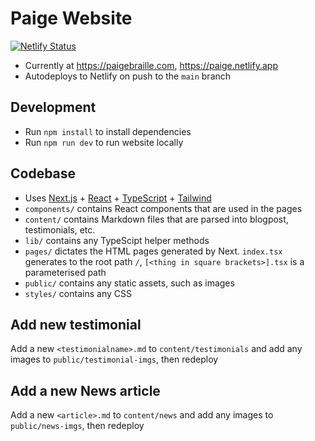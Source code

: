 # Paige Website

[![Netlify Status](https://api.netlify.com/api/v1/badges/0a277fe1-cde2-4001-b2e5-690cec1aaf81/deploy-status)](https://app.netlify.com/sites/paige/deploys)

- Currently at https://paigebraille.com, https://paige.netlify.app
- Autodeploys to Netlify on push to the `main` branch

## Development

- Run `npm install` to install dependencies
- Run `npm run dev` to run website locally

## Codebase

- Uses [Next.js](https://nextjs.org/) + [React](https://reactjs.org) + [TypeScript](https://www.typescriptlang.org) + [Tailwind](https://tailwindcss.com)
- `components/` contains React components that are used in the pages
- `content/` contains Markdown files that are parsed into blogpost, testimonials, etc. 
- `lib/` contains any TypeScipt helper methods
- `pages/` dictates the HTML pages generated by Next. `index.tsx` generates to the root path `/`, `[<thing in square brackets>].tsx` is a parameterised path
- `public/` contains any static assets, such as images
- `styles/` contains any CSS

## Add new testimonial

Add a new `<testimonialname>.md` to `content/testimonials` and add any images to `public/testimonial-imgs`, then redeploy

## Add a new News article

Add a new `<article>.md` to `content/news` and add any images to `public/news-imgs`, then redeploy

